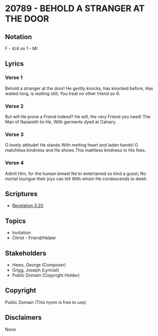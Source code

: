 # 20789 - BEHOLD A STRANGER AT THE DOOR

## Notation

F - 4/4 on 1 - MI

## Lyrics

### Verse 1

Behold a stranger at the door! He gently knocks, has knocked before, Has waited long, is waiting still; You treat no other friend so ill.

### Verse 2

But will He prove a Friend indeed? He will, the very Friend you need! The Man of Nazareth tis He, With garments dyed at Calvary.

### Verse 3

O lovely attitude! He stands With melting heart and laden hands! O matchless kindness and He shows This mathless kindness to His foes.

### Verse 4

Admit Him, for the human breast Ne'er entertained so kind a guest; No mortal toungue their joys can tell With whom He condescends to dwell.


## Scriptures

- [Revelation 3:20](https://www.biblegateway.com/passage/?search=Revelation%203%3A20)

## Topics

- Invitation
- Christ - Friend/Helper

## Stakeholders

- Hews, George (Composer)
- Grigg, Joseph (Lyricist)
- Public Domain (Copyright Holder)

## Copyright

Public Domain
(This hymn is free to use)

## Disclaimers

None

